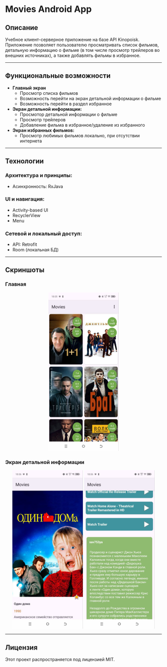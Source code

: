 # Movies Android App

## Описание

Учебное клиент-серверное приложение на базе API Kinopoisk. Приложение позволяет пользователю просматривать список фильмов, детальную информацию о фильме (в том числе просмотр трейлеров во внешних источниках), а также добавлять фильмы в избранное.

---

## Функциональные возможности

- **Главный экран** 
    - Просмотр списка фильмов
    - Возможность перейти на экран детальной информации о фильме
    - Возможность перейти в раздел избранное
- **Экран детальной информации:**
    - Просмотор детальной информации о фильме
    - Просмотр трейлеров
    - Добавление фильма в избранное/удаление из избранного
- **Экран избранных фильмов:**
    - Просмотр любимых фильмов локально, при отсутствии интернета
---

## Технологии

### Архитектура и принципы:
- Асинхронность: RxJava

### UI и навигация:
- Activity-based UI
- RecyclerView
- Menu

### Сетевой и локальный доступ:
- API: Retrofit
- Room (локальная БД)
---

## Скриншоты

### Главная 

<p align="center">
  <img src="assets/screenshot_main_movies.jpg" width="45%" alt="Главная страница">
</p>

### Экран детальной информации 

<p align="center">
  <img src="assets/screenshot_detailed_movies.jpg" width="45%" alt="Список врачей">
  <img src="assets/screenshot_detailed_movies_2.jpg" width="45%" alt="Детальная информация о враче">
</p>

---

## Лицензия

Этот проект распространяется под лицензией MIT.

